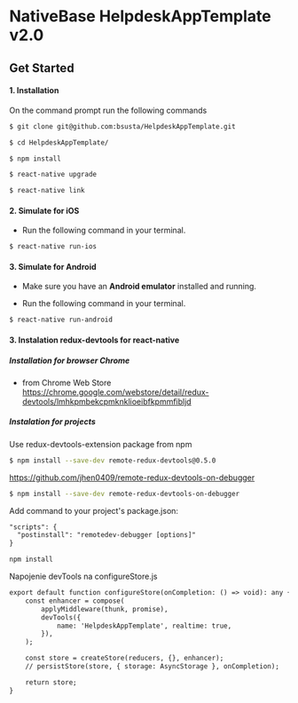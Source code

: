 # NativeBase HelpdeskAppTemplate v2.0

## Get Started

#### 1. Installation

On the command prompt run the following commands

```sh
$ git clone git@github.com:bsusta/HelpdeskAppTemplate.git

$ cd HelpdeskAppTemplate/

$ npm install

$ react-native upgrade

$ react-native link
```

#### 2. Simulate for iOS

*	Run the following command in your terminal.

```sh
$ react-native run-ios
```

#### 3. Simulate for Android

*	Make sure you have an **Android emulator** installed and running.

*	Run the following command in your terminal.

```sh
$ react-native run-android
```

#### 3. Instalation redux-devtools for react-native

##### Installation for browser Chrome

* from Chrome Web Store
  https://chrome.google.com/webstore/detail/redux-devtools/lmhkpmbekcpmknklioeibfkpmmfibljd

##### Instalation for projects

Use redux-devtools-extension package from npm

```sh
$ npm install --save-dev remote-redux-devtools@0.5.0
```

https://github.com/jhen0409/remote-redux-devtools-on-debugger

```sh
$ npm install --save-dev remote-redux-devtools-on-debugger
```

Add command to your project's package.json:

```diff
"scripts": {
  "postinstall": "remotedev-debugger [options]"
}
```

```sh
npm install
```

Napojenie devTools na configureStore.js

```diff
export default function configureStore(onCompletion: () => void): any {
    const enhancer = compose(
        applyMiddleware(thunk, promise),
        devTools({
            name: 'HelpdeskAppTemplate', realtime: true,
        }),
    );

    const store = createStore(reducers, {}, enhancer);
    // persistStore(store, { storage: AsyncStorage }, onCompletion);

    return store;
}
```
